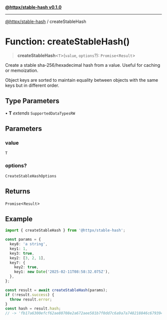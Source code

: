 [**@httpx/stable-hash v0.1.0**](../README.md)

***

[@httpx/stable-hash](../README.md) / createStableHash

# Function: createStableHash()

> **createStableHash**\<`T`\>(`value`, `options`?): `Promise`\<`Result`\>

Create a stable sha-256/hexadecimal hash from a value. Useful for caching
or memoization.

Object keys are sorted to maintain equality between objects with
the same keys but in different order.

## Type Parameters

• **T** *extends* `SupportedDataTypesRW`

## Parameters

### value

`T`

### options?

`CreateStableHashOptions`

## Returns

`Promise`\<`Result`\>

## Example

```typescript
import { createStableHash } from '@httpx/stable-hash';

const params = {
  key8: 'a string',
  key1: 1,
  key3: true,
  key2: [3, 2, 1],
  key7: {
    key2: true,
    key1: new Date('2025-02-11T08:58:32.075Z'),
  },
};

const result = await createStableHash(params);
if (!result.success) {
  throw result.error;
}
const hash = result.hash;
// -> 'fb17a6300efcf62ae80708e2a672aee581b7f0dd7c6a9a7a748218846c679394'
```
